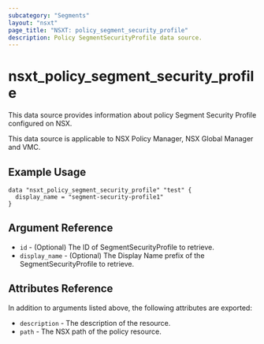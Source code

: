 ```yaml
---
subcategory: "Segments"
layout: "nsxt"
page_title: "NSXT: policy_segment_security_profile"
description: Policy SegmentSecurityProfile data source.
---
```


# nsxt_policy_segment_security_profile

This data source provides information about policy Segment Security Profile configured on NSX.

This data source is applicable to NSX Policy Manager, NSX Global Manager and VMC.

## Example Usage

```hcl
data "nsxt_policy_segment_security_profile" "test" {
  display_name = "segment-security-profile1"
}
```

## Argument Reference

* `id` - (Optional) The ID of SegmentSecurityProfile to retrieve.
* `display_name` - (Optional) The Display Name prefix of the SegmentSecurityProfile to retrieve.

## Attributes Reference

In addition to arguments listed above, the following attributes are exported:

* `description` - The description of the resource.
* `path` - The NSX path of the policy resource.
